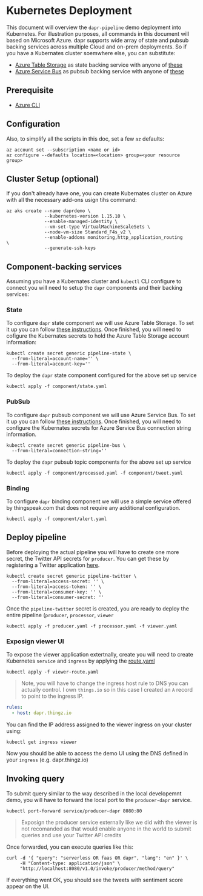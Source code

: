 # Kubernetes Deployment

This document will overview the `dapr-pipeline` demo deployment into Kubernetes. For illustration purposes, all commands in this document will based on Microsoft Azure. dapr supports wide array of state and pubsub backing services across multiple Cloud and on-prem deployments. So if you have a Kubernates cluster soemwhere else, you can substitute:

* [Azure Table Storage](https://docs.microsoft.com/en-us/azure/storage/common/storage-account-create?tabs=azure-portal) as state backing service with anyone of [these](https://github.com/dapr/docs/tree/master/howto/setup-state-store)
* [Azure Service Bus](https://docs.microsoft.com/en-us/azure/service-bus-messaging/service-bus-quickstart-topics-subscriptions-portal) as pubsub backing service with anyone of [these](https://github.com/dapr/docs/tree/master/howto/setup-pub-sub-message-broker) 

## Prerequisite

* [Azure CLI](https://docs.microsoft.com/en-us/cli/azure/install-azure-cli?view=azure-cli-latest)

## Configuration

Also, to simplify all the scripts in this doc, set a few `az` defaults:

```shell
az account set --subscription <name or id>
az configure --defaults location=<location> group=<your resource group>
```

## Cluster Setup (optional)

If you don't already have one, you can create Kubernates cluster on Azure with all the necessary add-ons usign tihs command:

```shell
az aks create --name daprdemo \
              --kubernetes-version 1.15.10 \
              --enable-managed-identity \
              --vm-set-type VirtualMachineScaleSets \
              --node-vm-size Standard_F4s_v2 \
              --enable-addons monitoring,http_application_routing        \
              --generate-ssh-keys
```

## Component-backing services 

Assuming you have a Kubernates cluster and `kubectl` CLI configure to connect you will need to setup the `dapr` components and their backing services:


### State

To configure `dapr` state component we will use Azure Table Storage. To set it up you can follow [these instructions](https://docs.microsoft.com/en-us/azure/storage/common/storage-account-create?tabs=azure-portal). Once finished, you will need to cofigure the Kubernates secrets to hold the Azure Table Storage account information:

```shell
kubectl create secret generic pipeline-state \
  --from-literal=account-name='' \
  --from-literal=account-key=''
```

To deploy the `dapr` state component configured for the above set up service

```shell
kubectl apply -f component/state.yaml
```

### PubSub

To configure `dapr` pubsub component we will use Azure Service Bus. To set it up you can follow [these instructions](https://docs.microsoft.com/en-us/azure/service-bus-messaging/service-bus-quickstart-topics-subscriptions-portal). Once finished, you will need to configure the Kubernates secrets for Azure Service Bus connection string information. 


```shell
kubectl create secret generic pipeline-bus \
  --from-literal=connection-string=''
```

To deploy the `dapr` pubsub topic components for the above set up service

```shell
kubectl apply -f component/processed.yaml -f component/tweet.yaml
```

### Binding 

To configure `dapr` binding component we will use a simple service offered by thingspeak.com that does not require any additional configuration. 

```shell
kubectl apply -f component/alert.yaml
```

## Deploy pipeline 

Before deploying the actual pipeline you will have to create one more secret, the Twitter API secrets for `producer`. You can get these by registering a Twitter application [here](https://developer.twitter.com/en/apps/create).


```shell
kubectl create secret generic pipeline-twitter \
  --from-literal=access-secret: '' \
  --from-literal=access-token: '' \
  --from-literal=consumer-key: '' \
  --from-literal=consumer-secret: ''
```

Once the `pipeline-twitter` secret is created, you are ready to deploy the entire pipeline (`producer`, `processor`, `viewer`

```shell
kubectl apply -f producer.yaml -f processor.yaml -f viewer.yaml
```

### Exposign viewer UI

To expose the viewer application extertnally, create you will need to create Kubernetes `service` and `ingress` by applying the [route.yaml](./viewer-route.yaml)

```shell
kubectl apply -f viewer-route.yaml
```

> Note, you will have to change the ingress host rule to DNS you can actually control. I own `things.io` so in this case I created an `A` record to point to the ingress IP. 

```yaml
rules:
  - host: dapr.thingz.io
 ```

You can find the IP address assigned to the viewer ingress on your cluster using:

`kubectl get ingress viewer`

Now you should be able to access the demo UI using the DNS defined in your `ingress` (e.g. dapr.thingz.io)

## Invoking query

To submit query similar to the way described in the local developemnt demo, you will have to forward the local port to the `producer-dapr` service.

```shell
kubectl port-forward service/producer-dapr 8080:80
```

> Exposign the producer service externally like we did with the viewer is not recomanded as that would enable anyone in the world to submit queries and use your Twitter API credits

Once forwarded, you can execute queries like this: 

```shell
curl -d '{ "query": "serverless OR faas OR dapr", "lang": "en" }' \
     -H "Content-type: application/json" \
     "http://localhost:8080/v1.0/invoke/producer/method/query"
```

If everything went OK, you should see the tweets with sentiment score appear on the UI. 

